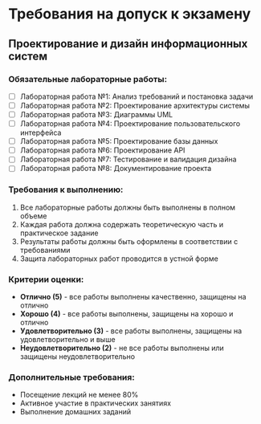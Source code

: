 # Требования на допуск к экзамену

## Проектирование и дизайн информационных систем

### Обязательные лабораторные работы:
- [ ] Лабораторная работа №1: Анализ требований и постановка задачи
- [ ] Лабораторная работа №2: Проектирование архитектуры системы
- [ ] Лабораторная работа №3: Диаграммы UML
- [ ] Лабораторная работа №4: Проектирование пользовательского интерфейса
- [ ] Лабораторная работа №5: Проектирование базы данных
- [ ] Лабораторная работа №6: Проектирование API
- [ ] Лабораторная работа №7: Тестирование и валидация дизайна
- [ ] Лабораторная работа №8: Документирование проекта

### Требования к выполнению:
1. Все лабораторные работы должны быть выполнены в полном объеме
2. Каждая работа должна содержать теоретическую часть и практическое задание
3. Результаты работы должны быть оформлены в соответствии с требованиями
4. Защита лабораторных работ проводится в устной форме

### Критерии оценки:
- **Отлично (5)** - все работы выполнены качественно, защищены на отлично
- **Хорошо (4)** - все работы выполнены, защищены на хорошо и отлично
- **Удовлетворительно (3)** - все работы выполнены, защищены на удовлетворительно и выше
- **Неудовлетворительно (2)** - не все работы выполнены или защищены неудовлетворительно

### Дополнительные требования:
- Посещение лекций не менее 80%
- Активное участие в практических занятиях
- Выполнение домашних заданий
